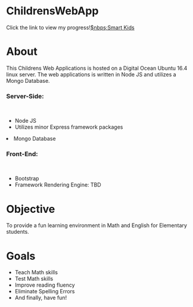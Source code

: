# ChildrensWebApp
Click the link to view my progress!<a href='smartkidsapp.us'>$nbps;Smart Kids</a>
<h1>About</h1>
<p>This Childrens Web Applications is hosted on a Digital Ocean Ubuntu 16.4 linux server. The web applications is written in Node JS and utilizes a Mongo Database.</p>

<h3>Server-Side:</h3><br>
<ul><li>Node JS</li>
   <li>Utilizes minor Express framework packages</li>
</ul><li>Mongo Database </li>


<h3>Front-End:</h3><br>
<ul>
  <li>Bootstrap</li>
   <li>Framework Rendering Engine: TBD</li>
</ul>
<h1>Objective</h1>
<p> To provide a fun learning environment in Math and English for Elementary students.
<h1>Goals</h1>
<ul>
<li>Teach Math skills</li>
<li>Test Math skills</li>
<li>Improve reading fluency</li>
<li>Eliminate Spelling Errors</li>
<li>And finally, have fun!</li>
</ul>
